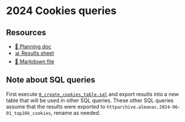 # 2024 Cookies queries

<!--
  This directory contains all of the 2024 cookies chapter queries.

  Each query should have a corresponding `metric_name.sql` file.
  Note that readers are linked to this directory, so try to make the SQL file names descriptive for easy browsing.

  Analysts: if helpful, you can use this README to give additional info about the queries.
-->

## Resources

- [📄 Planning doc][~google-doc]
- [📊 Results sheet][~google-sheets]
- [📝 Markdown file][~chapter-markdown]

[~google-doc]: https://docs.google.com/document/d/1o2AgdsDq_x3OvthZF7Kb50rUKMVLn7UANT9Stz7ku2I/edit#heading=h.ymg495uvm3yx
[~google-sheets]: https://docs.google.com/spreadsheets/d/1wDGnUkO0rgcU5_V6hmUrhm1pq60VU2XbeMHgYJEEaSM/edit#gid=454016814
[~chapter-markdown]: https://github.com/HTTPArchive/almanac.httparchive.org/tree/main/src/content/en/2024/cookies.md

## Note about SQL queries

First execute [`0_create_cookies_table.sql`](0_create_cookies_table.sql) and export
results into a new table that will be used in other SQL queries.
These other SQL queries assume that the results were exported to
`httparchive.almanac.2024-06-01_top10k_cookies`, rename as needed.
